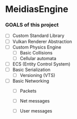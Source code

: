 # MeidiasEngine
### GOALS of this project
- [ ] Custom Standard Library
- [ ] Vulkan Renderer Abstraction
- [ ] Custom Physics Engine
	- [ ] Basic Collisions
	- [ ] Cellular automata
- [ ] ECS (Entity Control System) 
- [ ] Basic Serialization
	- [ ] Versioning (VTS)
- [ ] Basic Networking
	- [ ] Packets
	- [ ] Net messages
	- [ ] User messages

 
